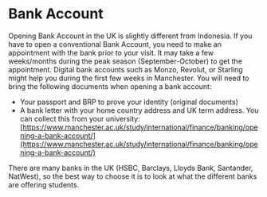# Bank Account   
Opening Bank Account in the UK is slightly different from Indonesia. If you have to open a conventional Bank Account, you need to make an appointment with the bank prior to your visit. It may take a few weeks/months during the peak season (September-October) to get the appointment. Digital bank accounts such as Monzo, Revolut, or Starling might help you during the first few weeks in Manchester.
You will need to bring the following documents when opening a bank account:    
- Your passport and BRP to prove your identity (original documents)   
- A bank letter with your home country address and UK term address. You can collect this from your university: [https://www.manchester.ac.uk/study/international/finance/banking/opening-a-bank-account/](https://www.manchester.ac.uk/study/international/finance/banking/opening-a-bank-account/)

There are many banks in the UK (HSBC, Barclays, Lloyds Bank, Santander, NatWest), so the best way to choose it is to look at what the different banks are offering students.    

